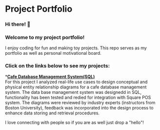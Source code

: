# Project Portfolio
### Hi there! 👋
### Welcome to my project portfolio!
I enjoy coding for fun and making toy projects. This repo serves as my portfolio as well as personal motivational board. 

### Click on the links below to see my projects:
*[__Cafe Database Management System(SQL)__](https://github.com/Yim-Koi/Database-_-Management-System)<br>
   For this project I analyzed real-life use cases to design conceptual and physical entity relationship diagrams for a cafe database management system.
   The data base management system was designedd in SQL, functionality has been tested and redied for integration with Square POS system.
   The diagrams were reviewed by industry experts (instructors from Boston University), feedback was incorporated into the design process to enhance data storing and retrieval procedures.


  
I love connecting with people so if you are as well just drop a "hello"!

